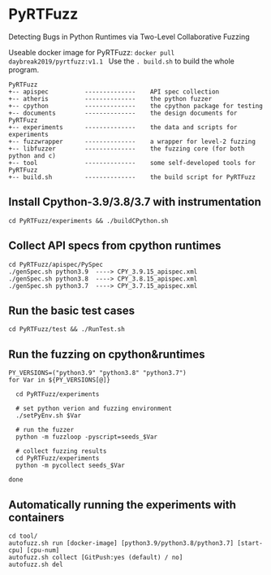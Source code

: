 # PyRTFuzz
Detecting Bugs in Python Runtimes via Two-Level Collaborative Fuzzing

Useable docker image for PyRTFuzz: ```docker pull daybreak2019/pyrtfuzz:v1.1 ```
Use the ``` . build.sh ``` to build the whole program.

```
PyRTFuzz
+-- apispec          --------------    API spec collection
+-- atheris          --------------    the python fuzzer
+-- cpython          --------------    the cpython package for testing
+-- documents        --------------    the design documents for PyRTFuzz
+-- experiments      --------------    the data and scripts for experiments
+-- fuzzwrapper      --------------    a wrapper for level-2 fuzzing
+-- libfuzzer        --------------    the fuzzing core (for both python and c)
+-- tool             --------------    some self-developed tools for PyRTFuzz
+-- build.sh         --------------    the build script for PyRTFuzz

```

## Install Cpython-3.9/3.8/3.7 with instrumentation
```
cd PyRTFuzz/experiments && ./buildCPython.sh 
```

## Collect API specs from cpython runtimes
```
cd PyRTFuzz/apispec/PySpec
./genSpec.sh python3.9  ----> CPY_3.9.15_apispec.xml
./genSpec.sh python3.8  ----> CPY_3.8.15_apispec.xml
./genSpec.sh python3.7  ----> CPY_3.7.15_apispec.xml
```

## Run the basic test cases
```
cd PyRTFuzz/test && ./RunTest.sh
```


## Run the fuzzing on cpython&runtimes
```
PY_VERSIONS=("python3.9" "python3.8" "python3.7")
for Var in ${PY_VERSIONS[@]}

  cd PyRTFuzz/experiments
  
  # set python verion and fuzzing environment
  ./setPyEnv.sh $Var
  
  # run the fuzzer 
  python -m fuzzloop -pyscript=seeds_$Var 

  # collect fuzzing results
  cd PyRTFuzz/experiments
  python -m pycollect seeds_$Var
  
done
```

## Automatically running the experiments with containers
```
cd tool/
autofuzz.sh run [docker-image] [python3.9/python3.8/python3.7] [start-cpu] [cpu-num]
autofuzz.sh collect [GitPush:yes (default) / no]
autofuzz.sh del
```



